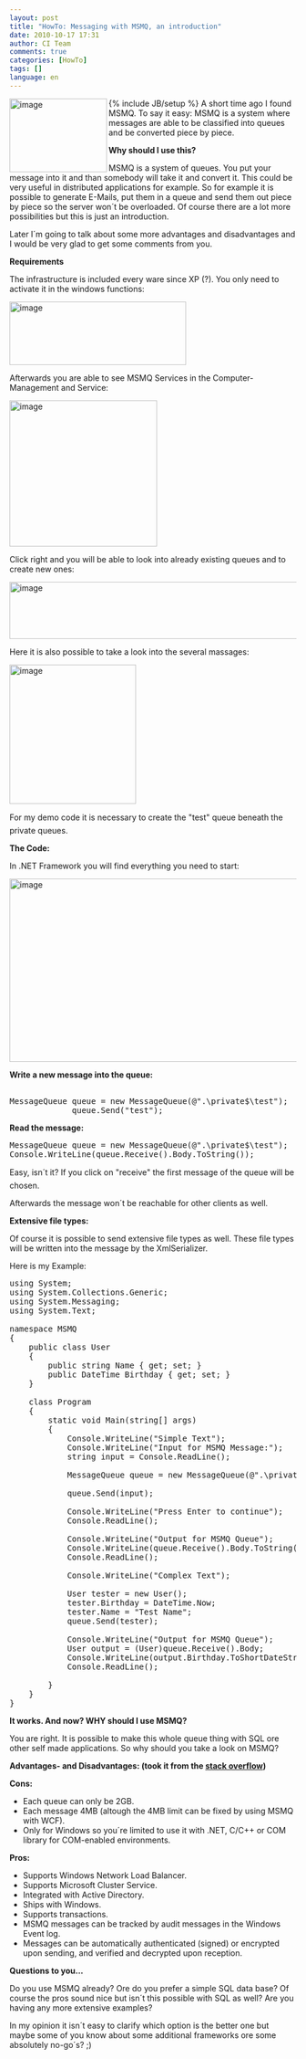 ```yaml
---
layout: post
title: "HowTo: Messaging with MSMQ, an introduction"
date: 2010-10-17 17:31
author: CI Team
comments: true
categories: [HowTo]
tags: []
language: en
---
```

{% include JB/setup %}
<img title="image" src="{{BASE_PATH}}/assets/wp-images-de/image_thumb224.png" border="0" alt="image" width="171" height="129" align="left" />A short time ago I found MSMQ. To say it easy: MSMQ is a system where messages are able to be classified into queues and be converted piece by piece.




<strong>Why should I use this?</strong>

<strong> </strong>

MSMQ is a system of queues. You put your message into it and than somebody will take it and convert it. This could be very useful in distributed applications for example. So for example it is possible to generate E-Mails, put them in a queue and send them out piece by piece so the server won´t be overloaded. Of course there are a lot more possibilities but this is just an introduction.

Later I´m going to talk about some more advantages and disadvantages and I would be very glad to get some comments from you.

<strong>Requirements</strong>

<strong> </strong>

The infrastructure is included every ware since XP (?). You only need to activate it in the windows functions:

<img title="image" src="{{BASE_PATH}}/assets/wp-images-de/image_thumb225.png" border="0" alt="image" width="310" height="111" />

Afterwards you are able to see MSMQ Services in the Computer-Management and Service:

<img title="image" src="{{BASE_PATH}}/assets/wp-images-de/image_thumb226.png" border="0" alt="image" width="259" height="256" />

Click right and you will be able to look into already existing queues and to create new ones:

<img title="image" src="{{BASE_PATH}}/assets/wp-images-de/image_thumb227.png" border="0" alt="image" width="579" height="100" />

Here it is also possible to take a look into the several massages:

<img title="image" src="{{BASE_PATH}}/assets/wp-images-de/image_thumb228.png" border="0" alt="image" width="222" height="244" />

For my demo code it is necessary to create the "test" queue beneath the private queues.

<strong>The Code:</strong>

<strong> </strong>

In .NET Framework you will find everything you need to start:

<img title="image" src="{{BASE_PATH}}/assets/wp-images-de/image_thumb229.png" border="0" alt="image" width="563" height="321" />

<strong>Write a new message into the queue: </strong>


<pre class="c#">            
MessageQueue queue = new MessageQueue(@".\private$\test");
             queue.Send("test");
</pre>

<strong>Read the message:</strong>

<pre class="c#">
MessageQueue queue = new MessageQueue(@".\private$\test");
Console.WriteLine(queue.Receive().Body.ToString());
</pre>

Easy, isn´t it? If you click on "receive" the first message of the queue will be chosen.

Afterwards the message won´t be reachable for other clients as well.

<strong>Extensive file types: </strong>

Of course it is possible to send extensive file types as well. These file types will be written into the message by the XmlSerializer.

Here is my Example:

<pre class="c#">
using System;
using System.Collections.Generic;
using System.Messaging;
using System.Text;

namespace MSMQ
{
    public class User
    {
        public string Name { get; set; }
        public DateTime Birthday { get; set; }
    }

    class Program
    {
        static void Main(string[] args)
        {
            Console.WriteLine("Simple Text");
            Console.WriteLine("Input for MSMQ Message:");
            string input = Console.ReadLine();

            MessageQueue queue = new MessageQueue(@".\private$\test");

            queue.Send(input);

            Console.WriteLine("Press Enter to continue");
            Console.ReadLine();

            Console.WriteLine("Output for MSMQ Queue");
            Console.WriteLine(queue.Receive().Body.ToString());
            Console.ReadLine();

            Console.WriteLine("Complex Text");

            User tester = new User();
            tester.Birthday = DateTime.Now;
            tester.Name = "Test Name";
            queue.Send(tester);

            Console.WriteLine("Output for MSMQ Queue");
            User output = (User)queue.Receive().Body;
            Console.WriteLine(output.Birthday.ToShortDateString());
            Console.ReadLine();

        }
    }
}
</pre>

<strong>It works. And now? WHY should I use MSMQ?</strong>


You are right. It is possible to make this whole queue thing with SQL ore other self made applications. So why should you take a look on MSMQ?

<strong>Advantages- and Disadvantages: (took it from the <a href="http://stackoverflow.com/questions/483108/msmq-vs-temporary-table-dump">stack overflow</a>)</strong>

<strong>Cons: </strong>
<ul>
	<li>Each queue can only be 2GB.</li>
	<li>Each message 4MB (altough the 4MB limit can be fixed by using MSMQ with WCF).</li>
	<li>Only for Windows so you´re limited to use it with .NET, C/C++ or COM library for COM-enabled environments.</li>
</ul>
<strong>Pros: </strong>
<ul>
	<li>Supports Windows Network Load Balancer.</li>
	<li>Supports Microsoft Cluster Service.</li>
	<li>Integrated with Active Directory.</li>
	<li>Ships with Windows.</li>
	<li>Supports transactions.</li>
	<li>MSMQ messages can be tracked by audit messages in the Windows Event log.</li>
	<li>Messages can be automatically authenticated (signed) or encrypted upon sending, and verified and decrypted upon reception.</li>
</ul>
<strong>Questions to you...</strong>

Do you use MSMQ already? Ore do you prefer a simple SQL data base? Of course the pros sound nice but isn´t this possible with SQL as well? Are you having any more extensive examples?

In my opinion it isn´t easy to clarify which option is the better one but maybe some of you know about some additional frameworks ore some absolutely no-go´s? ;)
